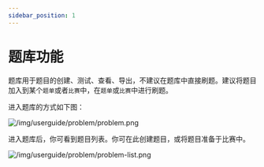 ```yaml
---
sidebar_position: 1
---
```


# 题库功能

题库用于题目的创建、测试、查看、导出，不建议在题库中直接刷题。建议将题目加入到某个`题单`或者`比赛`中，在`题单`或`比赛`中进行刷题。

进入题库的方式如下图：

![/img/userguide/problem/problem.png](/img/userguide/problem/problem.png)

进入题库后，你可看到题目列表。你可在此创建题目，或将题目准备于比赛中。

![/img/userguide/problem/problem-list.png](/img/userguide/problem/problem-list.png)